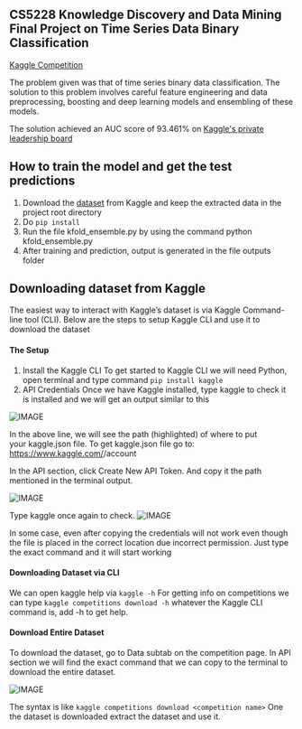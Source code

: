 ## CS5228 Knowledge Discovery and Data Mining Final Project on Time Series Data Binary Classification 
[Kaggle Competition](https://www.kaggle.com/c/1910-cs5228-knowledge-discovery-and-data-mining/)

The problem given was that of time series binary data classification. The solution to this problem involves careful feature engineering and data preprocessing, boosting and deep learning models and ensembling of these models. 

The solution achieved an AUC score of 93.461% on [Kaggle's private leadership board](https://www.kaggle.com/c/1910-cs5228-knowledge-discovery-and-data-mining/leaderboard)

## How to train the model and get the test predictions
1. Download the [dataset](https://www.kaggle.com/c/1910-cs5228-knowledge-discovery-and-data-mining/data) from Kaggle and keep the extracted data in the project
   root directory
2. Do `pip install`
3. Run the file kfold_ensemble.py by using the command python kfold_ensemble.py
4. After training and prediction, output is generated in the file outputs folder

## Downloading dataset from Kaggle
The easiest way to interact with Kaggle’s dataset is via Kaggle Command-line tool (CLI). Below are the steps to setup Kaggle CLI and use it to download the dataset

#### The Setup 
1. Install the Kaggle CLI
To get started to Kaggle CLI we will need Python, open terminal and type command ``pip install kaggle``
2. API Credentials
Once we have Kaggle installed, type kaggle to check it is installed and we will get an output similar to this

![IMAGE](https://nndl.s3.amazonaws.com/1.png)

In the above line, we will see the path (highlighted) of where to put your kaggle.json file.
To get kaggle.json file go to:
https://www.kaggle.com/<username>/account

In the API section, click Create New API Token. And copy it the path mentioned in the terminal output.

![IMAGE](https://nndl.s3.amazonaws.com/2.png)

Type kaggle once again to check.
![IMAGE](https://nndl.s3.amazonaws.com/3.png)

In some case, even after copying the credentials will not work even though the file is placed in the correct location due incorrect permission. Just type the exact command and it will start working

#### Downloading Dataset via CLI

We can open kaggle help via `kaggle -h`
For getting info on competitions we can type `kaggle competitions download -h`
whatever the Kaggle CLI command is, add -h to get help.

#### Download Entire Dataset
To download the dataset, go to Data subtab on the competition page. In API section we will find the exact command that we can copy to the terminal to download the entire dataset.

![IMAGE](https://nndl.s3.amazonaws.com/4.png)

The syntax is like `kaggle competitions download <competition name>`
One the dataset is downloaded extract the dataset and use it.
